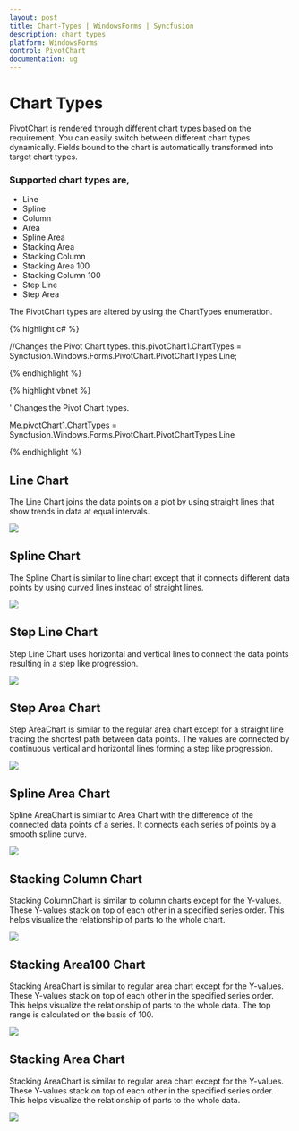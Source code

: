 ```yaml
---
layout: post
title: Chart-Types | WindowsForms | Syncfusion
description: chart types
platform: WindowsForms
control: PivotChart
documentation: ug
---
```


# Chart Types

PivotChart is rendered through different chart types based on the requirement. You can easily switch between different chart types dynamically. Fields bound to the chart is automatically transformed into target chart types.

### Supported chart types are,

* Line
* Spline
* Column
* Area
* Spline Area
* Stacking Area
* Stacking Column
* Stacking Area 100
* Stacking Column 100
* Step Line
* Step Area

The PivotChart types are altered by using the ChartTypes enumeration.


{% highlight c# %}

//Changes the Pivot Chart types.
this.pivotChart1.ChartTypes = Syncfusion.Windows.Forms.PivotChart.PivotChartTypes.Line;

{% endhighlight %}

{% highlight vbnet %}

' Changes the Pivot Chart types.

Me.pivotChart1.ChartTypes = Syncfusion.Windows.Forms.PivotChart.PivotChartTypes.Line

{% endhighlight %}

## Line Chart

The Line Chart joins the data points on a plot by using straight lines that show trends in data at equal intervals.

![](Chart-Types_images/Chart-Types_img1.png)


## Spline Chart

The Spline Chart is similar to line chart except that it connects different data points by using curved lines instead of straight lines.



![](Chart-Types_images/Chart-Types_img2.png)



## Step Line Chart

Step Line Chart uses horizontal and vertical lines to connect the data points resulting in a step like progression.


![](Chart-Types_images/Chart-Types_img3.png)



## Step Area Chart

Step AreaChart is similar to the regular area chart except for a straight line tracing the shortest path between data points. The values are connected by continuous vertical and horizontal lines forming a step like progression.

![](Chart-Types_images/Chart-Types_img4.png)



## Spline Area Chart

Spline AreaChart is similar to Area Chart with the difference of the connected data points of a series. It connects each series of points by a smooth spline curve.



![](Chart-Types_images/Chart-Types_img5.png)



## Stacking Column Chart

Stacking ColumnChart is similar to column charts except for the Y-values. These Y-values stack on top of each other in a specified series order. This helps visualize the relationship of parts to the whole chart.








![](Chart-Types_images/Chart-Types_img6.png)



## Stacking Area100 Chart

Stacking AreaChart is similar to regular area chart except for the Y-values. These Y-values stack on top of each other in the specified series order. This helps visualize the relationship of parts to the whole data. The top range is calculated on the basis of 100.


![](Chart-Types_images/Chart-Types_img7.png)



## Stacking Area Chart

Stacking AreaChart is similar to regular area chart except for the Y-values. These Y-values stack on top of each other in the specified series order. This helps visualize the relationship of parts to the whole data.


![](Chart-Types_images/Chart-Types_img8.png)